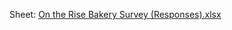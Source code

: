 Sheet: [On the Rise Bakery Survey (Responses).xlsx](https://github.com/user-attachments/files/16872113/On.the.Rise.Bakery.Survey.Responses.xlsx)
